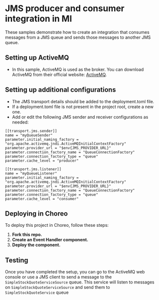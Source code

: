 # JMS producer and consumer integration in MI

These samples demonstrate how to create an integration that consumes messages from a JMS queue and sends those messages to another JMS queue.

## Setting up ActiveMQ
- In this sample, ActiveMQ is used as the broker. You can download ActiveMQ from their official website: [ActiveMQ](https://activemq.apache.org/download.html).

## Setting up additional configurations
- The JMS transport details should be added to the deployment.toml file.
- If a deployment.toml file is not present in the project root, create a new one.
- Add or edit the following JMS sender and receiver configurations as needed:
```
[[transport.jms.sender]]
name = "myQueueSender"
parameter.initial_naming_factory = "org.apache.activemq.jndi.ActiveMQInitialContextFactory"
parameter.provider_url = "$env{JMS_PROVIDER_URL}"
parameter.connection_factory_name = "QueueConnectionFactory"
parameter.connection_factory_type = "queue"
parameter.cache_level = "producer"

[[transport.jms.listener]]
name = "myQueueListener"
parameter.initial_naming_factory = "org.apache.activemq.jndi.ActiveMQInitialContextFactory"
parameter.provider_url = "$env{JMS_PROVIDER_URL}"
parameter.connection_factory_name = "QueueConnectionFactory"
parameter.connection_factory_type = "queue"
parameter.cache_level = "consumer"

```

## Deploying in Choreo
To deploy this project in Choreo, follow these steps:

1. **Fork this repo.**
2. **Create an Event Handler component.**
3. **Deploy the component.**

## Testing

Once you have completed the setup, you can go to the ActiveMQ web console or use a JMS client to send a message to the `SimpleStockQuoteServiceSource` queue. This service will listen to messages on `SimpleStockQuoteServiceSource` and send them to `SimpleStockQuoteService` queue

